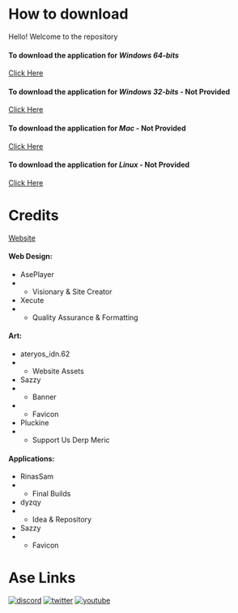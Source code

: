 # How to download
Hello! Welcome to the repository
#### To download the application for *Windows 64-bits*
[Click Here](https://github.com/dyzqy/AsePlace-app/raw/main/AsePlace-Win64x.tar.xz)
#### To download the application for *Windows 32-bits* - Not Provided
[Click Here]()
#### To download the application for *Mac* - Not Provided
[Click Here]()
#### To download the application for *Linux* - Not Provided
[Click Here]()

# Credits
[Website](https://www.aseplayer.com/)

#### Web Design:
- AsePlayer
- - Visionary & Site Creator
- Xecute
- - Quality Assurance & Formatting

#### Art:
- ateryos_idn.62
- - Website Assets
- Sazzy
- - Banner
- - Favicon
- Pluckine
- - Support Us Derp Meric

#### Applications:
- RinasSam
- - Final Builds
- dyzqy
- - Idea & Repository
- Sazzy
- - Favicon

# Ase Links

[![discord](https://discord.gg/a/Cm69VTF)](https://discord.com/invite/NEkpqE6)
[![twitter](https://imgur.com/ZALFqsX)](https://twitter.com/aseplayer)
[![youtube](https://imgur.com/NpkbVom)](https://www.youtube.com/c/aseplayer)